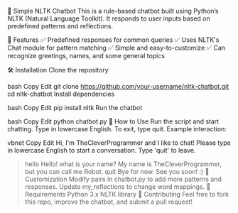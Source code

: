 🤖 Simple NLTK Chatbot
This is a rule-based chatbot built using Python’s NLTK (Natural Language Toolkit). It responds to user inputs based on predefined patterns and reflections.

🚀 Features
✅ Predefined responses for common queries
✅ Uses NLTK's Chat module for pattern matching
✅ Simple and easy-to-customize
✅ Can recognize greetings, names, and some general topics

🛠️ Installation
Clone the repository

bash
Copy
Edit
git clone https://github.com/your-username/nltk-chatbot.git
cd nltk-chatbot
Install dependencies

bash
Copy
Edit
pip install nltk
Run the chatbot

bash
Copy
Edit
python chatbot.py
💬 How to Use
Run the script and start chatting.
Type in lowercase English.
To exit, type quit.
Example interaction:

vbnet
Copy
Edit
Hi, I'm TheCleverProgrammer and I like to chat!
Please type in lowercase English to start a conversation. Type 'quit' to leave.
> hello
Hello!
> what is your name?
My name is TheCleverProgrammer, but you can call me Robot.
> quit
Bye for now. See you soon! :)
🔧 Customization
Modify pairs in chatbot.py to add more patterns and responses.
Update my_reflections to change word mappings.
📌 Requirements
Python 3.x
NLTK library
🤝 Contributing
Feel free to fork this repo, improve the chatbot, and submit a pull request!



